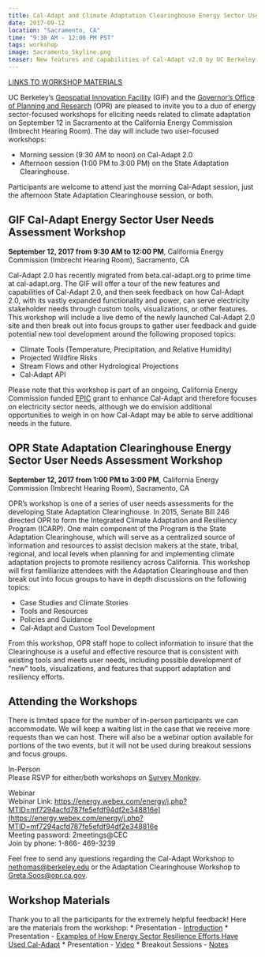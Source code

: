 ```yaml
---
title: Cal-Adapt and Climate Adaptation Clearinghouse Energy Sector User Needs Assessment Workshops
date: 2017-09-12
location: "Sacramento, CA"
time: "9:30 AM - 12:00 PM PST"
tags: workshop
image: Sacramento_Skyline.png
teaser: New features and capabilities of Cal-Adapt v2.0 by UC Berkeley’s Geospatial Innovation Facility and an overview of the State Adaptation Clearinghouse by the Governor’s Office of Planning and Research.
---
```


<u><a href="/events/gif-opr-energy-sector-workshops/#materials">LINKS TO WORKSHOP MATERIALS</a></u><br/>

UC Berkeley’s <a href="http://gif.berkeley.edu/" target="_blank">Geospatial Innovation Facility</a> (GIF) and the <a href="https://www.opr.ca.gov/" target="_blank">Governor’s Office of Planning and Research</a> (OPR) are pleased to invite you to a duo of energy sector-focused workshops for eliciting needs related to climate adaptation on September 12 in Sacramento at the California Energy Commission (Imbrecht Hearing Room). The day will include two user-focused workshops:
* Morning session (9:30 AM to noon) on Cal-Adapt 2.0
* Afternoon session (1:00 PM to 3:00 PM) on the State Adaptation Clearinghouse.

Participants are welcome to attend just the morning Cal-Adapt session, just the afternoon State Adaptation Clearinghouse session, or both.

## GIF Cal-Adapt Energy Sector User Needs Assessment Workshop

**September 12, 2017 from 9:30 AM to 12:00 PM**, California Energy Commission (Imbrecht Hearing Room), Sacramento, CA

Cal-Adapt 2.0 has recently migrated from beta.cal-adapt.org to prime time at cal-adapt.org. The GIF will offer a tour of the new features and capabilities of Cal-Adapt 2.0, and then seek feedback on how Cal-Adapt 2.0, with its vastly expanded functionality and power, can serve electricity stakeholder needs through custom tools, visualizations, or other features. This workshop will include a live demo of the newly launched Cal-Adapt 2.0 site and then break out into focus groups to gather user feedback and guide potential new tool development around the following proposed topics:

* Climate Tools (Temperature, Precipitation, and Relative Humidity)
* Projected Wildfire Risks
* Stream Flows and other Hydrological Projections
* Cal-Adapt API

Please note that this workshop is part of an ongoing, California Energy Commission funded <a href="http://www.energy.ca.gov/contracts/epic.html" target="_blank">EPIC</a> grant to enhance Cal-Adapt and therefore focuses on electricity sector needs, although we do envision additional opportunities to weigh in on how Cal-Adapt may be able to serve additional needs in the future.

## OPR State Adaptation Clearinghouse Energy Sector User Needs Assessment Workshop

**September 12, 2017 from 1:00 PM to 3:00 PM**, California Energy Commission (Imbrecht Hearing Room), Sacramento, CA

OPR’s workshop is one of a series of user needs assessments for the developing State Adaptation Clearinghouse. In 2015, Senate Bill 246 directed OPR to form the Integrated Climate Adaptation and Resiliency Program (ICARP). One main component of the Program is the State Adaptation Clearinghouse, which will serve as a centralized source of information and resources to assist decision makers at the state, tribal, regional, and local levels when planning for and implementing climate adaptation projects to promote resiliency across California. This workshop will first familiarize attendees with the Adaptation Clearinghouse and then break out into focus groups to have in depth discussions on the following topics:

* Case Studies and Climate Stories
* Tools and Resources
* Policies and Guidance
* Cal-Adapt and Custom Tool Development

From this workshop, OPR staff hope to collect information to insure that the Clearinghouse is a useful and effective resource that is consistent with existing tools and meets user needs, including possible development of “new” tools, visualizations, and features that support adaptation and resiliency efforts.

## Attending the Workshops
There is limited space for the number of in-person participants we can accommodate. We will keep a waiting list in the case that we receive more requests than we can host. There will also be a webinar option available for portions of the two events, but it will not be used
during breakout sessions and focus groups.

In-Person<br/>
Please RSVP for either/both workshops on <a href="https://www.surveymonkey.com/r/BZWBDSS" target="_blank">Survey Monkey</a>.

Webinar<br/>
Webinar Link: <a href="https://energy.webex.com/energy/j.php?MTID=mf7294acfd787fe5efdf94df2e348816e](https://energy.webex.com/energy/j.php?MTID=mf7294acfd787fe5efdf94df2e348816e" target="_blank">https://energy.webex.com/energy/j.php?MTID=mf7294acfd787fe5efdf94df2e348816e](https://energy.webex.com/energy/j.php?MTID=mf7294acfd787fe5efdf94df2e348816e</a><br/>
Meeting password: 2meetings@CEC
<br/>
Join by phone: 1-866- 469-3239

Feel free to send any questions regarding the Cal-Adapt Workshop to <nethomas@berkeley.edu> or the Adaptation Clearinghouse Workshop to <Greta.Soos@opr.ca.gov>.

<h2 id="materials">Workshop Materials</h2>
Thank you to all the participants for the extremely helpful feedback! Here are the materials from the workshop:
* Presentation - <a href="/files/gif-opr-energy-sector-workshop-materials/Final_Cal_Adapt2.0.pdf" target="_blank">Introduction</a>
* Presentation - <a href="/files/gif-opr-energy-sector-workshop-materials/wilhelm_energy_sector_examples_091217.pdf" target="_blank">Examples of How Energy Sector Resilience Efforts Have Used Cal-Adapt</a>
* Presentation - <a href="https://youtu.be/XhaLdjRn2sk" target="_blank">Video</a>
* Breakout Sessions - <a href="/files/gif-opr-energy-sector-workshop-materials/Break_out_Notes.docx" target="_blank">Notes</a>
